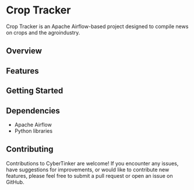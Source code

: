 # Crop Tracker

Crop Tracker is an Apache Airflow-based project designed to compile news on crops and the agroindustry.

## Overview

## Features

## Getting Started

## Dependencies

- Apache Airflow
- Python libraries

## Contributing

Contributions to CyberTinker are welcome! If you encounter any issues, have suggestions for improvements, or would like to contribute new features, please feel free to submit a pull request or open an issue on GitHub.
